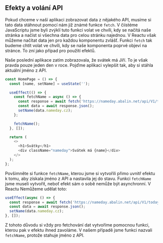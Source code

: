 ## Efekty a volání API

Pokud chceme v naší aplikaci zobrazovat data z nějakého API, musíme si tato data stáhnout pomocí nám již známé funkce `fetch`. V čiistéme JavaScriptu jsme byli zvýklí tuto funkci volat ve chvíli, kdy se načítá naše stránka a načíst si všechna data pro celou stránku najednou. V Reactu však můžeme načítat data jen pro každou komponentu zvlášť. Funkci `fetch` tak budeme chtít volat ve chvíli, kdy se naše komponenta poprvé objeví na stránce. To zní jako případ pro použití efektů.

Naše poslední aplikace zatím zobrazovala, že svátek má Jiří. To je však pravda pouze jeden den v roce. Pojďme aplikaci vylepšit tak, aby si stáhla aktuální jméno z API.

```js
const HomePage = () => {
  const [name, setName] = useState('');

  useEffect(() => {
    const fetchName = async () => {
      const response = await fetch('https://nameday.abalin.net/api/V1/today');
      const data = await response.json();
      setName(data.nameday.cz);
    };

    fetchName();
  }, []);

  return (
    <>
      <h1>Svátky</h1>
      <div className="nameday">Svátek má {name}</div>
    </>
  );
};
```

Povšimněte si funkce `fetchName`, kterou jsme si vytvořili přimo uvnitř efektu k tomu, aby získala jméno z API a nastavila jej do stavu. Funkci `fetchName` jsme museli vytvořit, neboť efekt sám o sobě nemůže být asynchronní. V Reactu Nemůžeme udělat toto:

```js
useEffect(async () => {
  const response = await fetch('https://nameday.abalin.net/api/V1/today');
  const data = await response.json();
  setName(data.nameday.cz);
}, []);
```

Z tohoto důvodu si vždy pro fetchování dat vytvoříme pomocnou funkci, kterou pak v efektu ihned zavoláme. V našem případě jsme funkci nazvali `fetchName`, protože stahuje jméno z API.
